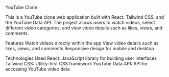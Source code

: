 YouTube Clone

This is a YouTube clone web application built with React, Tailwind CSS, and the YouTube Data API. The project allows users to watch videos, select different video categories, and view video details such as likes, views, and comments.

Features
Watch videos directly within the app
View video details such as likes, views, and comments
Responsive design for mobile and desktop


Technologies Used
React: JavaScript library for building user interfaces
Tailwind CSS: Utility-first CSS framework
YouTube Data API: API for accessing YouTube video data